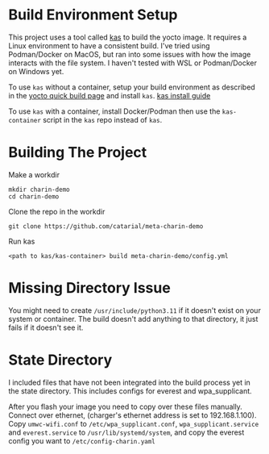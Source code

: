 # Build Environment Setup

This project uses a tool called [kas](https://github.com/siemens/kas)
to build the yocto image. It requires a Linux environment to have a
consistent build. I've tried using Podman/Docker on MacOS, but ran into
some issues with how the image interacts with the file system. I haven't
tested with WSL or Podman/Docker on Windows yet.

To use `kas` without a container, setup your build environment as
described in the [yocto quick build page](https://docs.yoctoproject.org/brief-yoctoprojectqs/index.html)
and install `kas`. [kas install guide](https://kas.readthedocs.io/en/latest/userguide/getting-started.html)

To use `kas` with a container, install Docker/Podman then use the `kas-container` script
in the `kas` repo instead of `kas`.

# Building The Project

Make a workdir

```
mkdir charin-demo
cd charin-demo
```

Clone the repo in the workdir

```
git clone https://github.com/catarial/meta-charin-demo
```

Run kas

```
<path to kas/kas-container> build meta-charin-demo/config.yml
```

# Missing Directory Issue

You might need to create `/usr/include/python3.11` if it doesn't exist
on your system or container. The build doesn't add anything to
that directory, it just fails if it doesn't see it.

# State Directory

I included files that have not been integrated into the build process
yet in the state directory. This includes configs for everest and
wpa\_supplicant.

After you flash your image you need to copy over these files manually.
Connect over ethernet, (charger's ethernet address is set to 192.168.1.100).
Copy `umwc-wifi.conf` to `/etc/wpa_supplicant.conf`, `wpa_supplicant.service`
and `everest.service` to `/usr/lib/systemd/system`, and copy the everest
config you want to `/etc/config-charin.yaml`



